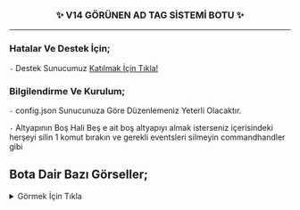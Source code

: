<h3 align="center">✨ V14 GÖRÜNEN AD TAG SİSTEMİ BOTU ✨</h3>

---

### Hatalar Ve Destek İçin;
`-` Destek Sunucumuz [Katılmak İçin Tıkla!](https://discord.gg/HehFQ7Qcub)

### Bilgilendirme Ve Kurulum;
`-` config.json Sunucunuza Göre Düzenlemeniz Yeterli Olacaktır.

`-` Altyapının Boş Hali Beş e ait boş altyapıyı almak isterseniz içerisindeki herşeyi silin 1 komut bırakın ve gerekli eventsleri silmeyin commandhandler gibi

## Bota Dair Bazı Görseller;
<details><summary>Görmek İçin Tıkla</summary>

### Tag Alır İse
![image](https://github.com/Wasleycik/V14-GorunenAd-Tag-Sistem-Bot/assets/104096743/9f2c50d4-67bc-4158-9906-5cbeb7af41d9)

### Tag Salar İse
![image](https://github.com/Wasleycik/V14-GorunenAd-Tag-Sistem-Bot/assets/104096743/5a1a53fb-e858-45d1-91c1-ff5f4196946a)
</details>



